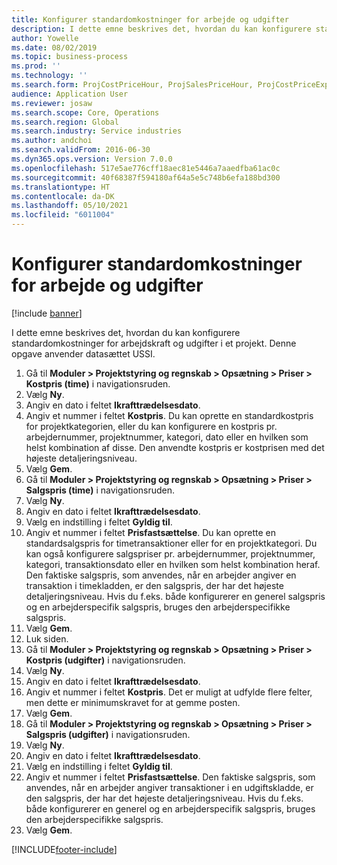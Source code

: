 ```yaml
---
title: Konfigurer standardomkostninger for arbejde og udgifter
description: I dette emne beskrives det, hvordan du kan konfigurere standardomkostninger for arbejdskraft og udgifter i et projekt.
author: Yowelle
ms.date: 08/02/2019
ms.topic: business-process
ms.prod: ''
ms.technology: ''
ms.search.form: ProjCostPriceHour, ProjSalesPriceHour, ProjCostPriceExpense, ProjSalesPriceCost
audience: Application User
ms.reviewer: josaw
ms.search.scope: Core, Operations
ms.search.region: Global
ms.search.industry: Service industries
ms.author: andchoi
ms.search.validFrom: 2016-06-30
ms.dyn365.ops.version: Version 7.0.0
ms.openlocfilehash: 517e5ae776cff18aec81e5446a7aaedfba61ac0c
ms.sourcegitcommit: 40f68387f594180af64a5e5c748b6efa188bd300
ms.translationtype: HT
ms.contentlocale: da-DK
ms.lasthandoff: 05/10/2021
ms.locfileid: "6011004"
---
```

# <a name="configure-standard-costs-for-labor-and-expenses"></a>Konfigurer standardomkostninger for arbejde og udgifter

[!include [banner](../../includes/banner.md)]

I dette emne beskrives det, hvordan du kan konfigurere standardomkostninger for arbejdskraft og udgifter i et projekt. Denne opgave anvender datasættet USSI.

1. Gå til **Moduler > Projektstyring og regnskab > Opsætning > Priser > Kostpris (time)** i navigationsruden.
2. Vælg **Ny**.
3. Angiv en dato i feltet **Ikrafttrædelsesdato**.
4. Angiv et nummer i feltet **Kostpris**. Du kan oprette en standardkostpris for projektkategorien, eller du kan konfigurere en kostpris pr. arbejdernummer, projektnummer, kategori, dato eller en hvilken som helst kombination af disse. Den anvendte kostpris er kostprisen med det højeste detaljeringsniveau.  
5. Vælg **Gem**.
6. Gå til **Moduler > Projektstyring og regnskab > Opsætning > Priser > Salgspris (time)** i navigationsruden.
7. Vælg **Ny**.
8. Angiv en dato i feltet **Ikrafttrædelsesdato**.
9. Vælg en indstilling i feltet **Gyldig til**.
10. Angiv et nummer i feltet **Prisfastsættelse**. Du kan oprette en standardsalgspris for timetransaktioner eller for en projektkategori. Du kan også konfigurere salgspriser pr. arbejdernummer, projektnummer, kategori, transaktionsdato eller en hvilken som helst kombination heraf. Den faktiske salgspris, som anvendes, når en arbejder angiver en transaktion i timekladden, er den salgspris, der har det højeste detaljeringsniveau. Hvis du f.eks. både konfigurerer en generel salgspris og en arbejderspecifik salgspris, bruges den arbejderspecifikke salgspris.  
11. Vælg **Gem**.
12. Luk siden.
13. Gå til **Moduler > Projektstyring og regnskab > Opsætning > Priser > Kostpris (udgifter)** i navigationsruden.
14. Vælg **Ny**.
15. Angiv en dato i feltet **Ikrafttrædelsesdato**.
16. Angiv et nummer i feltet **Kostpris**. Det er muligt at udfylde flere felter, men dette er minimumskravet for at gemme posten.  
17. Vælg **Gem**.
18. Gå til **Moduler > Projektstyring og regnskab > Opsætning > Priser > Salgspris (udgifter)** i navigationsruden.
19. Vælg **Ny**.
20. Angiv en dato i feltet **Ikrafttrædelsesdato**.
21. Vælg en indstilling i feltet **Gyldig til**.
22. Angiv et nummer i feltet **Prisfastsættelse**. Den faktiske salgspris, som anvendes, når en arbejder angiver transaktioner i en udgiftskladde, er den salgspris, der har det højeste detaljeringsniveau. Hvis du f.eks. både konfigurerer en generel og en arbejderspecifik salgspris, bruges den arbejderspecifikke salgspris.  
23. Vælg **Gem**.



[!INCLUDE[footer-include](../../includes/footer-banner.md)]